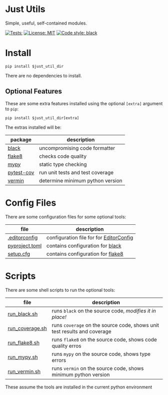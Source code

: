 Just Utils
==========

Simple, useful, self-contained modules.

[![Tests:](https://github.com/perplx/just-utils/actions/workflows/pytest.yml/badge.svg)](https://github.com/perplx/just-utils/actions/workflows/tests.yml)
[![License: MIT](https://img.shields.io/badge/License-MIT-blue.svg)](https://opensource.org/licenses/MIT)
[![Code style: black](https://img.shields.io/badge/code%20style-black-000000.svg)](https://github.com/psf/black)

Install
=======

```shell
pip install $just_util_dir
```

There are no dependencies to install.

Optional Features
-----------------

These are some extra features installed using the optional `[extra]` argument to `pip`:

```shell
pip install $just_util_dir[extra]
```

The extras installed will be:

package                                                | description
-------------------------------------------------------|-----------------------------------
[black](https://pypi.org/project/black/)               | uncompromising code formatter
[flake8](https://pypi.org/project/flake8/)             | checks code quality
[mypy](https://pypi.org/project/mypy/)                 | static type checking
[pytest-cov](https://pypi.org/project/pytest-cov/)     | run unit tests and test coverage
[vermin](https://pypi.org/project/vermin/)             | determine minimum python version

Config Files
============

There are some configuration files for some optional tools:

file                               | description
-----------------------------------|-----------------------------------
[.editorconfig](.editorconfig)     | configuration file for for [EditorConfig](https://editorconfig.org/)
[pyproject.toml](pyproject.toml)   | contains configuration for [black](https://pypi.org/project/black/)
[setup.cfg](setup.cfg)             | contains configuration for [flake8](https://pypi.org/project/flake8/)

Scripts
=======

There are some shell scripts to run the optional tools:

file                               | description
-----------------------------------|-----------------------------------
[run_black.sh](run_black.sh)       | runs `black` on the source code, *modifies it in place!*
[run_coverage.sh](run_coverage.sh) | runs `coverage` on the source code, shows unit test results and coverage
[run_flake8.sh](run_flake8.sh)     | runs `flake8` on the source code, shows code quality erros
[run_mypy.sh](run_mypy.sh)         | runs `mypy` on the source code, shows type errors
[run_vermin.sh](run_vermin.sh)     | runs `vermin` on the source code, shows minimum python version

These assume the tools are installed in the current python environment
